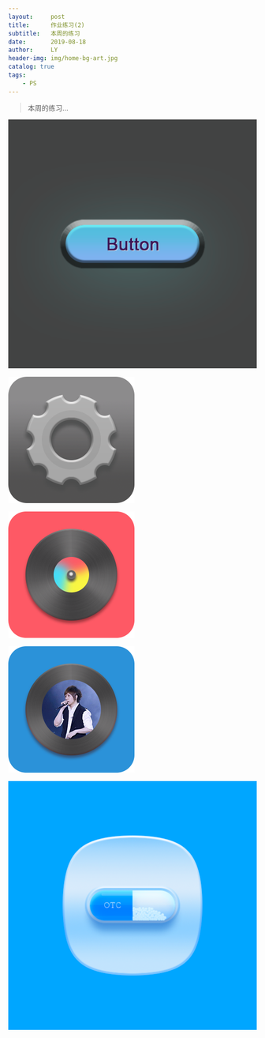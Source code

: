 ```yaml
---
layout:     post
title:      作业练习(2)
subtitle:   本周的练习
date:       2019-08-18
author:     LY
header-img: img/home-bg-art.jpg
catalog: true
tags:
    - PS
---
```


> 本周的练习... 

![](/img/2019081801.png)

![](/img/2019081802.png)

![](/img/2019081803.png)

![](/img/2019081804.png)

![](/img/2019081805.png)

